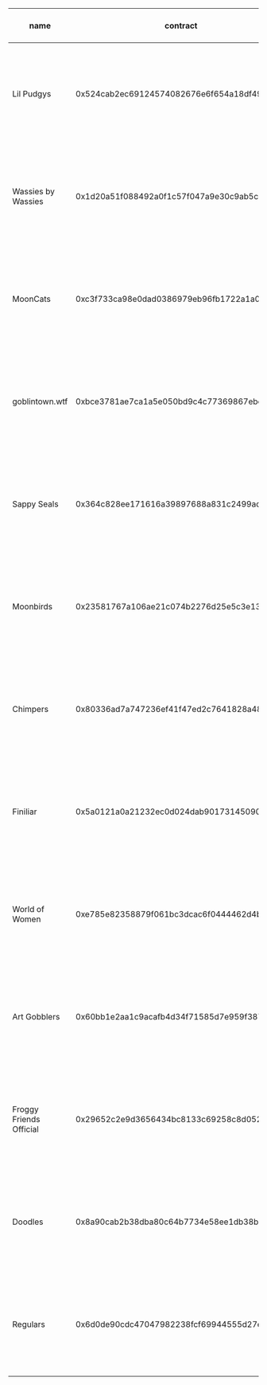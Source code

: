 |name|contract|date created| total supply | volume traded (ETH) | bids (ETH) |
|---|---|---| ---| --- | ---|
|Lil Pudgys|0x524cab2ec69124574082676e6f654a18df49a048|2021-12-19|21007|1 Day: 74.42<br/>7 Day: 950.52<br/>30 Day: 4062.37<br/>All Time: 15234.15|7 day time weighted average top collection bid:0.46042<br/>Number of bids above 50% of 0.46042: 428
|Wassies by Wassies|0x1d20a51f088492a0f1c57f047a9e30c9ab5c07ea|2021-09-22|12345|1 Day: 2.05<br/>7 Day: 30.3<br/>30 Day: 119.68<br/>All Time: 11104.78|7 day time weighted average top collection bid:0.41399<br/>Number of bids above 50% of 0.41399: 1574
|MoonCats|0xc3f733ca98e0dad0386979eb96fb1722a1a05e69|2021-04-22|19523|1 Day: 55.18<br/>7 Day: 146.45<br/>30 Day: 330.24<br/>All Time: 20540.03|7 day time weighted average top collection bid:0.23839<br/>Number of bids above 50% of 0.23839: 1552
|goblintown.wtf|0xbce3781ae7ca1a5e050bd9c4c77369867ebc307e|2022-05-19|9999|1 Day: 47.74<br/>7 Day: 593.03<br/>30 Day: 1903.89<br/>All Time: 65664.89|7 day time weighted average top collection bid:0.54659<br/>Number of bids above 50% of 0.54659: 220
|Sappy Seals|0x364c828ee171616a39897688a831c2499ad972ec|2021-08-31|10000|1 Day: 275.62<br/>7 Day: 2436.77<br/>30 Day: 4454<br/>All Time: 22593.13|7 day time weighted average top collection bid:1.0472<br/>Number of bids above 50% of 1.0472: 3881
|Moonbirds|0x23581767a106ae21c074b2276d25e5c3e136a68b|2022-04-15|10000|1 Day: 2937.75<br/>7 Day: 14179.7<br/>30 Day: 38302.85<br/>All Time: 286671.05|7 day time weighted average top collection bid:5.94782<br/>Number of bids above 50% of 5.94782: 1070
|Chimpers|0x80336ad7a747236ef41f47ed2c7641828a480baa|2022-05-19|5555|1 Day: 93.76<br/>7 Day: 1110.84<br/>30 Day: 3211.5<br/>All Time: 21359.24|7 day time weighted average top collection bid:1.11929<br/>Number of bids above 50% of 1.11929: 2789
|Finiliar|0x5a0121a0a21232ec0d024dab9017314509026480|2022-01-06|10000|1 Day: 10.52<br/>7 Day: 98.57<br/>30 Day: 320.96<br/>All Time: 4645.68|7 day time weighted average top collection bid:0.23691<br/>Number of bids above 50% of 0.23691: 169
|World of Women|0xe785e82358879f061bc3dcac6f0444462d4b5330|2021-07-27|10000|1 Day: 33.1<br/>7 Day: 523.52<br/>30 Day: 1610.46<br/>All Time: 82420.14|7 day time weighted average top collection bid:1.79243<br/>Number of bids above 50% of 1.79243: 2019
|Art Gobblers|0x60bb1e2aa1c9acafb4d34f71585d7e959f387769|2022-10-31T20:20:17.821Z|2986|1 Day: 1.2<br/>7 Day: 99.65<br/>30 Day: 1066.51<br/>All Time: 50107.24|7 day time weighted average top collection bid:0.87251<br/>Number of bids above 50% of 0.87251: 1390
|Froggy Friends Official|0x29652c2e9d3656434bc8133c69258c8d05290f41|2022-03-11T07:12:49.521Z|4444|1 Day: 1.42<br/>7 Day: 24.22<br/>30 Day: 73.58<br/>All Time: 1263.22|7 day time weighted average top collection bid:0.10825<br/>Number of bids above 50% of 0.10825: 177
|Doodles|0x8a90cab2b38dba80c64b7734e58ee1db38b8992e|2022-02-09T21:10:23.583Z|10000|1 Day: 2707.32<br/>7 Day: 9148.59<br/>30 Day: 36105.37<br/>All Time: 249731.11|7 day time weighted average top collection bid:5.21551<br/>Number of bids above 50% of 5.21551: 22809
|Regulars|0x6d0de90cdc47047982238fcf69944555d27ecb25|2021-10-30|10000|1 Day: 0.33<br/>7 Day: 4.73<br/>30 Day: 24.99<br/>All Time: 3286.61|7 day time weighted average top collection bid:0.05148<br/>Number of bids above 50% of 0.05148: 40